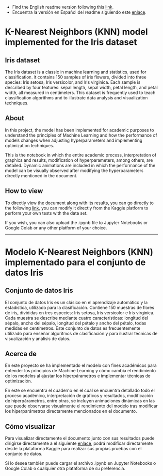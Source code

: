 - Find the English readme version following this [link](https://github.com/caleones/K-Nearest-Neighbors-Python-Model-for-Iris-Data-Set/new/main?filename=README.md#k-nearest-neighbors-knn-model-implemented-for-the-iris-dataset).
- Encuentra la versión en Español del readme siguiendo este [enlace](https://github.com/caleones/K-Nearest-Neighbors-Python-Model-for-Iris-Data-Set/new/main?filename=README.md#modelo-k-nearest-neighbors-knn-implementado-para-el-conjunto-de-datos-iris).

# K-Nearest Neighbors (KNN) model implemented for the Iris dataset

## Iris dataset

The Iris dataset is a classic in machine learning and statistics, used for classification. It contains 150 samples of iris flowers, divided into three species: Iris setosa, Iris versicolor, and Iris virginica. Each sample is described by four features: sepal length, sepal width, petal length, and petal width, all measured in centimeters. This dataset is frequently used to teach classification algorithms and to illustrate data analysis and visualization techniques.

## About

In this project, the model has been implemented for academic purposes to understand the principles of Machine Learning and how the performance of models changes when adjusting hyperparameters and implementing optimization techniques.

This is the notebook in which the entire academic process, interpretation of graphics and results, modification of hyperparameters, among others, are detailed. Dynamic animations are included in which the performance of the model can be visually observed after modifying the hyperparameters directly mentioned in the document.

## How to view

To directly view the document along with its results, you can go directly to the following [link](https://www.kaggle.com/code/caleones/k-nearest-neighbors-python-model-for-iris-data-set), you can modify it directly from the Kaggle platform to perform your own tests with the data set.

If you wish, you can also upload the .ipynb file to Jupyter Notebooks or Google Colab or any other platform of your choice.

---

# Modelo K-Nearest Neighbors (KNN) implementado para el conjunto de datos Iris

## Conjunto de datos Iris

El conjunto de datos Iris es un clásico en el aprendizaje automático y la estadística, utilizado para la clasificación. Contiene 150 muestras de flores de iris, divididas en tres especies: Iris setosa, Iris versicolor e Iris virginica. Cada muestra se describe mediante cuatro características: longitud del sépalo, ancho del sépalo, longitud del pétalo y ancho del pétalo, todas medidas en centímetros. Este conjunto de datos es frecuentemente utilizado para enseñar algoritmos de clasificación y para ilustrar técnicas de visualización y análisis de datos.

## Acerca de

En este proyecto se ha implementado el modelo con fines académicos para entender los principios de Machine Learning y cómo cambia el rendimiento de los modelos al ajustar los hiperpárametros e implementar técnicas de optimización.

En este se encuentra el cuaderno en el cual se encuentra detallado todo el proceso académico, interpretación de gráficos y resultados, modificación de hiperpárametros, entre otras, se incluyen animaciones dinámicas en las que puede observarse visualmente el rendimiento del modelo tras modificar los hiperparámetros directamente mencionados en el documento.

## Cómo visualizar

Para visualizar directamente el documento junto con sus resultados puede dirigirse directamente a el siguiente [enlace](https://www.kaggle.com/code/caleones/k-nearest-neighbors-python-model-for-iris-data-set), podrá modificar directamente desde la plataforma Kaggle para realizar sus propias pruebas con el conjunto de datos.

Si lo desea también puede cargar el archivo .ipynb en Jupyter Notebooks o Google Colab o cualquier otra plataforma de su preferencia.
